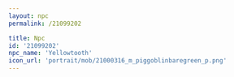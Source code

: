 ```yaml
---
layout: npc
permalink: /21099202

title: Npc
id: '21099202'
npc_name: 'Yellowtooth'
icon_url: 'portrait/mob/21000316_m_piggoblinbaregreen_p.png'
---
```

